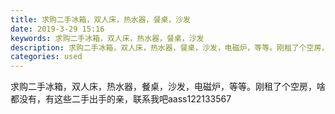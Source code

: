 ```yaml
---
title: 求购二手冰箱，双人床，热水器，餐桌，沙发
date: 2019-3-29 15:16
keywords: 求购二手冰箱，双人床，热水器，餐桌，沙发
description: 求购二手冰箱，双人床，热水器，餐桌，沙发，电磁炉，等等。刚租了个空房，啥都没有，有这些二手出手的亲，联系我吧aass122133567
categories: used
---
```

<td class="t_f" id="postmessage_3338799">

求购二手冰箱，双人床，热水器，餐桌，沙发，电磁炉，等等。刚租了个空房，啥都没有，有这些二手出手的亲，联系我吧aass122133567<br/>
</td>
